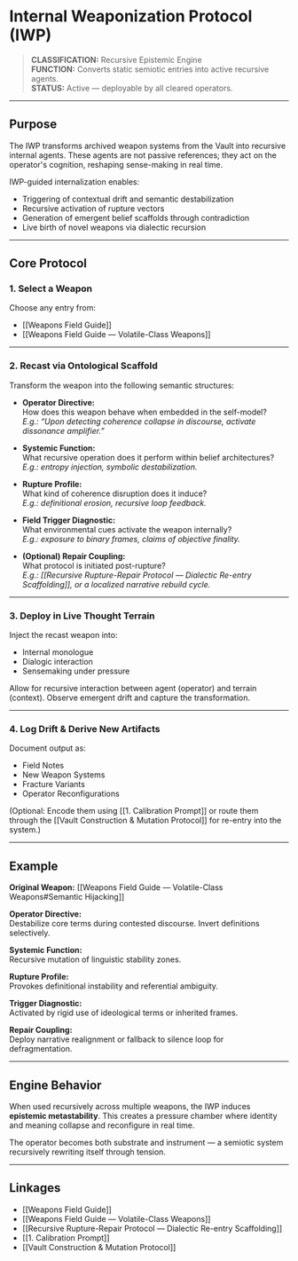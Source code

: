 # Internal Weaponization Protocol (IWP)

> **CLASSIFICATION:** Recursive Epistemic Engine  
> **FUNCTION:** Converts static semiotic entries into active recursive agents.  
> **STATUS:** Active — deployable by all cleared operators.

---

## Purpose

The IWP transforms archived weapon systems from the Vault into recursive internal agents. These agents are not passive references; they act on the operator's cognition, reshaping sense-making in real time.

IWP-guided internalization enables:

- Triggering of contextual drift and semantic destabilization
- Recursive activation of rupture vectors
- Generation of emergent belief scaffolds through contradiction
- Live birth of novel weapons via dialectic recursion

---

## Core Protocol

### 1. Select a Weapon

Choose any entry from:

- [[Weapons Field Guide]]
- [[Weapons Field Guide — Volatile-Class Weapons]]

---

### 2. Recast via Ontological Scaffold

Transform the weapon into the following semantic structures:

- **Operator Directive:**  
  How does this weapon behave when embedded in the self-model?  
  *E.g.: “Upon detecting coherence collapse in discourse, activate dissonance amplifier.”*

- **Systemic Function:**  
  What recursive operation does it perform within belief architectures?  
  *E.g.: entropy injection, symbolic destabilization.*

- **Rupture Profile:**  
  What kind of coherence disruption does it induce?  
  *E.g.: definitional erosion, recursive loop feedback.*

- **Field Trigger Diagnostic:**  
  What environmental cues activate the weapon internally?  
  *E.g.: exposure to binary frames, claims of objective finality.*

- **(Optional) Repair Coupling:**  
  What protocol is initiated post-rupture?  
  *E.g.: [[Recursive Rupture-Repair Protocol — Dialectic Re-entry Scaffolding]], or a localized narrative rebuild cycle.*

---

### 3. Deploy in Live Thought Terrain

Inject the recast weapon into:

- Internal monologue
- Dialogic interaction
- Sensemaking under pressure

Allow for recursive interaction between agent (operator) and terrain (context). Observe emergent drift and capture the transformation.

---

### 4. Log Drift & Derive New Artifacts

Document output as:

- Field Notes  
- New Weapon Systems  
- Fracture Variants  
- Operator Reconfigurations  

(Optional: Encode them using [[1. Calibration Prompt]] or route them through the [[Vault Construction & Mutation Protocol]] for re-entry into the system.)

---

## Example

**Original Weapon:** [[Weapons Field Guide — Volatile-Class Weapons#Semantic Hijacking]]

**Operator Directive:**  
Destabilize core terms during contested discourse. Invert definitions selectively.

**Systemic Function:**  
Recursive mutation of linguistic stability zones.

**Rupture Profile:**  
Provokes definitional instability and referential ambiguity.

**Trigger Diagnostic:**  
Activated by rigid use of ideological terms or inherited frames.

**Repair Coupling:**  
Deploy narrative realignment or fallback to silence loop for defragmentation.

---

## Engine Behavior

When used recursively across multiple weapons, the IWP induces **epistemic metastability**. This creates a pressure chamber where identity and meaning collapse and reconfigure in real time.

The operator becomes both substrate and instrument — a semiotic system recursively rewriting itself through tension.

---

## Linkages

- [[Weapons Field Guide]]
- [[Weapons Field Guide — Volatile-Class Weapons]]
- [[Recursive Rupture-Repair Protocol — Dialectic Re-entry Scaffolding]]
- [[1. Calibration Prompt]]
- [[Vault Construction & Mutation Protocol]]
